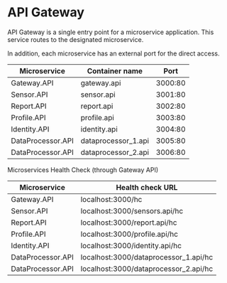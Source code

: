 # API Gateway

API Gateway is a single entry point for a microservice application. This service routes to the designated microservice.

In addition, each microservice has an external port for the direct access.

| Microservice         | Container name      | Port    |
|----------------------|---------------------|---------|
| Gateway.API          | gateway.api         | 3000:80 |
| Sensor.API           | sensor.api          | 3001:80 |
| Report.API           | report.api          | 3002:80 |
| Profile.API          | profile.api         | 3003:80 |
| Identity.API         | identity.api        | 3004:80 |
| DataProcessor.API    | dataprocessor_1.api | 3005:80 |
| DataProcessor.API    | dataprocessor_2.api | 3006:80 |

Microservices Health Check (through Gateway API)

| Microservice         | Health check URL                      |
|----------------------|---------------------------------------|
| Gateway.API          | localhost:3000/hc                     |
| Sensor.API           | localhost:3000/sensors.api/hc         |
| Report.API           | localhost:3000/report.api/hc          |
| Profile.API          | localhost:3000/profile.api/hc         |
| Identity.API         | localhost:3000/identity.api/hc        |
| DataProcessor.API    | localhost:3000/dataprocessor_1.api/hc |
| DataProcessor.API    | localhost:3000/dataprocessor_2.api/hc |
